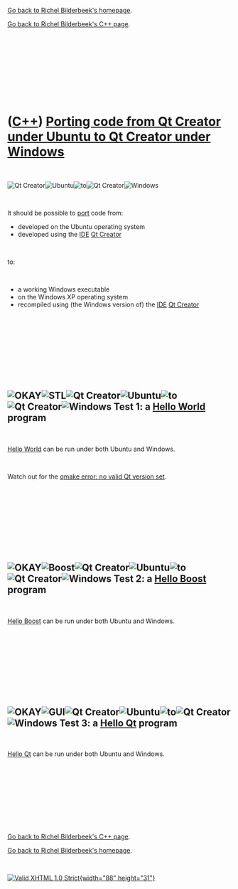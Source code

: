 [Go back to Richel Bilderbeek's homepage](index.htm).

[Go back to Richel Bilderbeek's C++ page](Cpp.htm).

 

 

 

 

 

([C++](Cpp.htm)) [Porting code from Qt Creator under Ubuntu to Qt Creator under Windows](CppPortQtCreatorUbuntuToQtCreatorWindows.htm)
======================================================================================================================================

 

![Qt
Creator](PicQtCreator.png)![Ubuntu](PicUbuntu.png)![to](PicTo.png)![Qt
Creator](PicQtCreator.png)![Windows](PicWindows.png)

 

It should be possible to [port](CppPort.htm) code from:

-   developed on the Ubuntu operating system
-   developed using the [IDE](CppIde.htm) [Qt Creator](CppQtCreator.htm)

 

to:

 

-   a working Windows executable
-   on the Windows XP operating system
-   recompiled using (the Windows version of) the [IDE](CppIde.htm) [Qt
    Creator](CppQtCreator.htm)

 

 

 

 

 

![OKAY](PicGreen.png)![STL](PicStl.png)![Qt Creator](PicQtCreator.png)![Ubuntu](PicUbuntu.png)![to](PicTo.png)![Qt Creator](PicQtCreator.png)![Windows](PicWindows.png) Test 1: a [Hello World](CppHelloWorld.htm) program
--------------------------------------------------------------------------------------------------------------------------------------------------------------------------------------------------------------------------

 

[Hello World](CppHelloQt.htm) can be run under both Ubuntu and Windows.

 

Watch out for the [qmake error: no valid Qt version
set](CppQmakeErrorNoValidQtVersionSet.htm).

 

 

 

 

 

![OKAY](PicGreen.png)![Boost](PicBoost.png)![Qt Creator](PicQtCreator.png)![Ubuntu](PicUbuntu.png)![to](PicTo.png)![Qt Creator](PicQtCreator.png)![Windows](PicWindows.png) Test 2: a [Hello Boost](CppHelloBoost.htm) program
------------------------------------------------------------------------------------------------------------------------------------------------------------------------------------------------------------------------------

 

[Hello Boost](CppHelloBoost.htm) can be run under both Ubuntu and
Windows.

 

 

 

 

 

![OKAY](PicGreen.png)![GUI](PicGui.png)![Qt Creator](PicQtCreator.png)![Ubuntu](PicUbuntu.png)![to](PicTo.png)![Qt Creator](PicQtCreator.png)![Windows](PicWindows.png) Test 3: a [Hello Qt](CppHelloQt.htm) program
--------------------------------------------------------------------------------------------------------------------------------------------------------------------------------------------------------------------

 

[Hello Qt](CppHelloQt.htm) can be run under both Ubuntu and Windows.

 

 

 

 

 

[Go back to Richel Bilderbeek's C++ page](Cpp.htm).

[Go back to Richel Bilderbeek's homepage](index.htm).

 

[![Valid XHTML 1.0 Strict](valid-xhtml10.png){width="88"
height="31"}](http://validator.w3.org/check?uri=referer)
